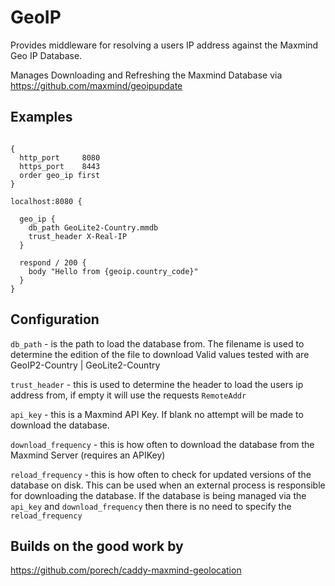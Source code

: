 # GeoIP

Provides middleware for resolving a users IP address against the Maxmind Geo IP Database.

Manages Downloading and Refreshing the Maxmind Database via https://github.com/maxmind/geoipupdate

## Examples

```

{
  http_port     8080
  https_port    8443
  order geo_ip first
}

localhost:8080 {

  geo_ip {
    db_path GeoLite2-Country.mmdb
    trust_header X-Real-IP
  }

  respond / 200 {
    body "Hello from {geoip.country_code}"
  }
}

```

## Configuration

`db_path` - is the path to load the database from. The filename is used to determine the edition of the file to download
     Valid values tested with are GeoIP2-Country | GeoLite2-Country

`trust_header` - this is used to determine the header to load the users ip address from, if empty it will use the requests `RemoteAddr`

`api_key` - this is a Maxmind API Key. If blank no attempt will be made to download the database.

`download_frequency` - this is how often to download the database from the Maxmind Server (requires an APIKey)

`reload_frequency` - this is how often to check for updated versions of the database on disk. This can be used when an external process is responsible for downloading the database. If the database is being managed via the `api_key` and `download_frequency` then there is no need
to specify the `reload_frequency`



## Builds on the good work by

https://github.com/porech/caddy-maxmind-geolocation



